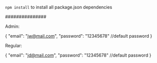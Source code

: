 `npm install` to install all package.json dependencies
 
###############

Admin:

{
    "email": "jw@mail.com",
    "password": "12345678" //default password
}

Regular:

{
    "email": "jd@mail.com",
    "password": "12345678" //default password
}


